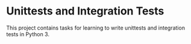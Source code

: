 # Unittests and Integration Tests

This project contains tasks for learning to write unittests and integration tests in Python 3.

